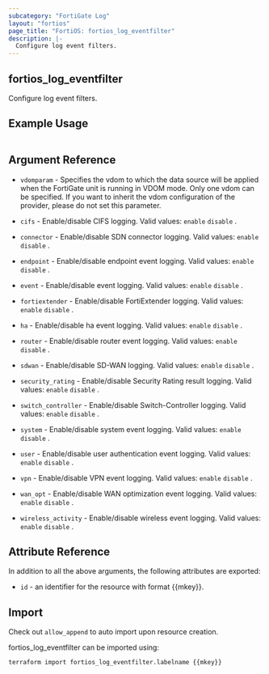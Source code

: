 ```yaml
---
subcategory: "FortiGate Log"
layout: "fortios"
page_title: "FortiOS: fortios_log_eventfilter"
description: |-
  Configure log event filters.
---
```


## fortios_log_eventfilter
Configure log event filters.

## Example Usage

```hcl

```

## Argument Reference
* `vdomparam` - Specifies the vdom to which the data source will be applied when the FortiGate unit is running in VDOM mode. Only one vdom can be specified. If you want to inherit the vdom configuration of the provider, please do not set this parameter.

* `cifs` - Enable/disable CIFS logging. Valid values: `enable` `disable` .
* `connector` - Enable/disable SDN connector logging. Valid values: `enable` `disable` .
* `endpoint` - Enable/disable endpoint event logging. Valid values: `enable` `disable` .
* `event` - Enable/disable event logging. Valid values: `enable` `disable` .
* `fortiextender` - Enable/disable FortiExtender logging. Valid values: `enable` `disable` .
* `ha` - Enable/disable ha event logging. Valid values: `enable` `disable` .
* `router` - Enable/disable router event logging. Valid values: `enable` `disable` .
* `sdwan` - Enable/disable SD-WAN logging. Valid values: `enable` `disable` .
* `security_rating` - Enable/disable Security Rating result logging. Valid values: `enable` `disable` .
* `switch_controller` - Enable/disable Switch-Controller logging. Valid values: `enable` `disable` .
* `system` - Enable/disable system event logging. Valid values: `enable` `disable` .
* `user` - Enable/disable user authentication event logging. Valid values: `enable` `disable` .
* `vpn` - Enable/disable VPN event logging. Valid values: `enable` `disable` .
* `wan_opt` - Enable/disable WAN optimization event logging. Valid values: `enable` `disable` .
* `wireless_activity` - Enable/disable wireless event logging. Valid values: `enable` `disable` .

## Attribute Reference

In addition to all the above arguments, the following attributes are exported:
* `id` - an identifier for the resource with format {{mkey}}.

## Import

Check out `allow_append` to auto import upon resource creation.

fortios_log_eventfilter can be imported using:
```sh
terraform import fortios_log_eventfilter.labelname {{mkey}}
```
